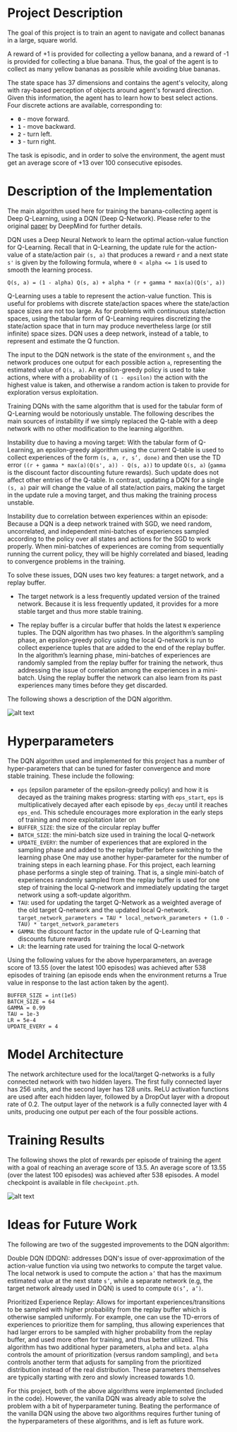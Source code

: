 # Project Description

The goal of this project is to train an agent to navigate and collect bananas in a large, square world. 

A reward of +1 is provided for collecting a yellow banana, and a reward of -1 is provided for collecting a blue banana.  Thus, the goal of the agent is to collect as many yellow bananas as possible while avoiding blue bananas.  

The state space has 37 dimensions and contains the agent's velocity, along with ray-based perception of objects around agent's forward direction. Given this information, the agent has to learn how to best select actions. Four discrete actions are available, corresponding to:
- **`0`** - move forward.
- **`1`** - move backward.
- **`2`** - turn left.
- **`3`** - turn right.

The task is episodic, and in order to solve the environment, the agent must get an average score of +13 over 100 consecutive episodes.

[//]: # (Image References)

[image0]: ./misc_images/DQN_algorithm.png
[image1]: ./misc_images/plot_of_rewards.png


# Description of the Implementation

The main algorithm used here for training the banana-collecting agent is Deep Q-Learning, using a DQN (Deep Q-Network). Please refer to the original [paper](htps://storage.googleapis.com/deepmind-media/dqn/DQNNaturePaper.pdf) by DeepMind for further details.

DQN uses a Deep Neural Network to learn the optimal action-value function for Q-Learning. Recall that in Q-Learning, the update rule for the action-value of a state/action pair ```(s, a)``` that produces a reward ```r``` and a next state ```s'``` is given by the following formula, where ```0 < alpha <= 1``` is used to smooth the learning process. 

```Q(s, a) = (1 - alpha) Q(s, a) + alpha * (r + gamma * max(a)(Q(s', a))```

Q-Learning uses a table to represent the action-value function. This is useful for problems with discrete state/action spaces where the state/action space sizes are not too large. As for problems with continuous state/action spaces, using the tabular form of Q-Learning requires discretizing the state/action space that in turn may produce nevertheless large (or still infinite) space sizes. DQN uses a deep network, instead of a table, to represent and estimate the Q function. 

The input to the DQN network is the state of the environment ```s```, and the network produces one output for each possible action ```a```, representing the estimated value of ```Q(s, a)```. An epsilon-greedy policy is used to take actions, where with a probability of ```(1 - epsilon)``` the action with the highest value is taken, and otherwise a random action is taken to provide for exploration versus exploitation. 

Training DQNs with the same algorithm that is used for the tabular form of Q-Learning would be notoriously unstable. The following describes the main sources of instability if we simply replaced the Q-table with a deep network with no other modification to the learning algorithm.

Instability due to having a moving target: With the tabular form of Q-Learning, an epsilon-greedy algorithm using the current Q-table is used to collect experiences of the form ```(s, a, r, s’, done)``` and then use the TD error ```((r + gamma * max(a)(Q(s', a)) - Q(s, a))``` to update ```Q(s, a)``` (```gamma``` is the discount factor discounting future rewards). Such update does not affect other entries of the Q-table. In contrast, updating a DQN for a single ```(s, a)``` pair will change the value of all state/action pairs, making the target in the update rule a moving target, and thus making the training process unstable. 

Instability due to correlation between experiences within an episode: Because a DQN is a deep network trained with SGD, we need random, uncorrelated, and independent mini-batches of experiences sampled according to the policy over all states and actions for the SGD to work properly. When mini-batches of experiences are coming from sequentially running the current policy, they will be highly correlated and biased, leading to convergence problems in the training. 

To solve these issues, DQN uses two key features: a target network, and a replay buffer.

- The target network is a less frequently updated version of the trained network. Because it is less frequently updated, it provides for a more stable target and thus more stable training.

- The replay buffer is a circular buffer that holds the latest ```N``` experience tuples. The DQN algorithm has two phases. In the algorithm’s sampling phase, an epsilon-greedy policy using the local Q-network is run to collect experience tuples that are added to the end of the replay buffer. In the algorithm’s learning phase, mini-batches of experiences are randomly sampled from the replay buffer for training the network, thus addressing the issue of correlation among the experiences in a mini-batch. Using the replay buffer the network can also learn from its past experiences many times before they get discarded.

The following shows a description of the DQN algorithm.

![alt text][image0]

# Hyperparameters

The DQN algorithm used and implemented for this project has a number of hyper-parameters that can be tuned for faster convergence and more stable training. These include the following:

- ```eps``` (epsilon parameter of the epsilon-greedy policy) and how it is decayed as the training makes progress: starting with ```eps_start```, ```eps``` is multiplicatively decayed after each episode by ```eps_decay``` until it reaches ```eps_end```. This schedule encourages more exploration in the early steps of training and more exploitation later on
- ```BUFFER_SIZE```: the size of the circular replay buffer
- ```BATCH_SIZE```: the mini-batch size used in training the local Q-network
- ```UPDATE_EVERY```: the number of experiences that are explored in the sampling phase and added to the replay buffer before switching to the learning phase 
One may use another hyper-parameter for the number of training steps in each learning phase. For this project, each learning phase performs a single step of training. That is, a single mini-batch of experiences randomly sampled from the replay buffer is used for one step of training the local Q-network and immediately updating the target network using a soft-update algorithm.
- ```TAU```: used for updating the target Q-Network as a weighted average of the old target Q-network and the updated local Q-network. 
```target_network_parameters = TAU * local_network_parameters + (1.0 - TAU) * target_network_parameters```
- ```GAMMA```: the discount factor in the update rule of Q-Learning that discounts future rewards
- ```LR```: the learning rate used for training the local Q-network

Using the following values for the above hyperparameters, an average score of 13.55 (over the latest 100 episodes) was achieved after 538 episodes of training (an episode ends when the environment returns a True value in response to the last action taken by the agent).

```
BUFFER_SIZE = int(1e5)
BATCH_SIZE = 64
GAMMA = 0.99
TAU = 1e-3
LR = 5e-4
UPDATE_EVERY = 4
```

# Model Architecture

The network architecture used for the local/target Q-networks is a fully connected network with two hidden layers. The first fully connected layer has 256 units, and the second layer has 128 units. ReLU activation functions are used after each hidden layer, followed by a DropOut layer with a dropout rate of 0.2. The output layer of the network is a fully connected layer with 4 units, producing one output per each of the four possible actions.


# Training Results

The following shows the plot of rewards per episode of training the agent with a goal of reaching an average score of 13.5. 
An average score of 13.55 (over the latest 100 episodes) was achieved after 538 episodes.
A model checkpoint is available in file ```checkpoint.pth```.

![alt text][image1]

# Ideas for Future Work

The following are two of the suggested improvements to the DQN algorithm:

Double DQN (DDQN): addresses DQN's issue of over-approximation of the action-value function via using two networks to compute the target value. The local network is used to compute the action ```a’``` that has the maximum estimated value at the next state ```s’```, while a separate network (e.g, the target network already used in DQN) is used to compute ```Q(s’, a’)```. 

Prioritized Experience Replay: Allows for important experiences/transitions to be sampled with higher probability from the replay buffer which is otherwise sampled uniformly. For example, one can use the TD-errors of experiences to prioritize them for sampling, thus allowing experiences that had larger errors to be sampled with higher probability from the replay buffer, and used more often for training, and thus better utilized. This algorithm has two additional hyper parameters, ```alpha``` and ```beta```. ```alpha``` controls the amount of prioritization (versus random sampling), and ```beta``` controls another term that adjusts for sampling from the prioritized distribution instead of the real distribution. These parameters themselves are typically starting with zero and slowly increased towards 1.0.

For this project, both of the above algorithms were implemented (included in the code). However, the vanilla DQN was already able to solve the problem with a bit of hyperparameter tuning. Beating the performance of the vanilla DQN using the above two algorithms requires further tuning of the hyperparameters of these algorithms, and is left as future work.